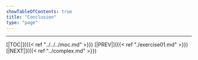 ```yaml
---
showTableOfContents: true
title: "Conclusion"
type: "page"
---
```







---
[|TOC|]({{< ref "../../../moc.md" >}})
[|PREV|]({{< ref "./exercise01.md" >}})
[|NEXT|]({{< ref "../complex.md" >}})

